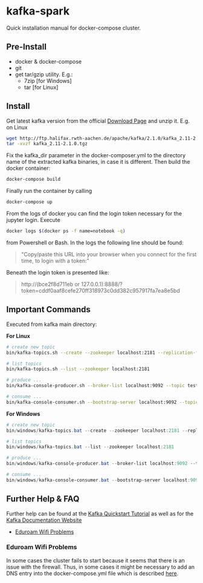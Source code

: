 # kafka-spark

Quick installation manual for docker-compose cluster.

## Pre-Install

  * docker & docker-compose
  * git
  * get tar/gzip utility. E.g.:
    * 7zip [for Windows]
    * tar [for Linux]

## Install

Get latest kafka version from the official [Download Page](https://www.apache.org/dyn/closer.cgi?path=/kafka/2.1.0/kafka_2.11-2.1.0.tgz) and unzip it. E.g. on Linux

```bash
wget http://ftp.halifax.rwth-aachen.de/apache/kafka/2.1.0/kafka_2.11-2.1.0.tgz
tar -xvzf kafka_2.11-2.1.0.tgz
```

Fix the kafka_dir parameter in the docker-composer.yml to the directory name of the extracted kafka binaries, in case it is different. Then build the docker container:

```bash
docker-compose build
```

Finally run the container by calling

```bash
docker-compose up
```

From the logs of docker you can find the login token necessary for the jupyter login. Execute

```bash
docker logs $(docker ps -f name=notebook -q)
```

from Powershell or Bash. In the logs the following line should be found:

> "Copy/paste this URL into your browser when you connect for the first time, to login with a token:"

Beneath the login token is presented like:

> http://(bce2f8d711eb or 127.0.0.1):8888/?token=cddf0aaf8cefe270ff318973c0dd382c957917fa7ea8e5bd

## Important Commands

Executed from kafka main directory:

**For Linux**

```bash
# create new topic
bin/kafka-topics.sh --create --zookeeper localhost:2181 --replication-factor 1 --partitions 1 --topic test

# list topics
bin/kafka-topics.sh --list --zookeeper localhost:2181

# produce ...
bin/kafka-console-producer.sh --broker-list localhost:9092 --topic test

# consume ...
bin/kafka-console-consumer.sh --bootstrap-server localhost:9092 --topic test --from-beginning
```

**For Windows**

```powershell
# create new topic
bin/windows/kafka-topics.bat --create --zookeeper localhost:2181 --replication-factor 1 --partitions 1 --topic test

# list topics
bin/windows/kafka-topics.bat --list --zookeeper localhost:2181

# produce ...
bin/windows/kafka-console-producer.bat --broker-list localhost:9092 --topic test

# consume ...
bin/windows/kafka-console-consumer.bat --bootstrap-server localhost:9092 --topic test --from-beginning
```

## Further Help & FAQ

Further help can be found at the [Kafka Quickstart Tutorial](https://kafka.apache.org/quickstart) as well as for the [Kafka Documentation Website](https://kafka.apache.org/)

- [Eduroam Wifi Problems](#eduroam-wifi)

### Eduroam Wifi Problems

In some cases the cluster fails to start because it seems that there is an issue with the firewall. Thus, in some cases it might be necessary to add an DNS entry into the docker-compose.yml file which is described [here](https://docs.docker.com/compose/compose-file/#dns).
